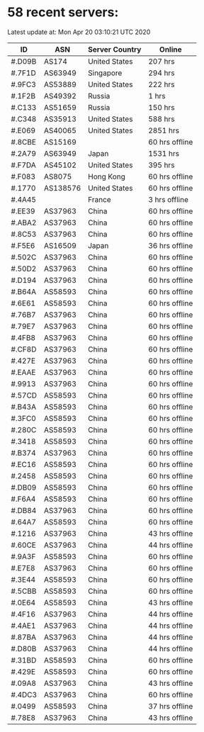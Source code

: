 # 58 recent servers:

Latest update at: Mon Apr 20 03:10:21 UTC 2020

| ID | ASN | Server Country | Online |
| -- | --- | -------------- | ------ |
| #.D09B | AS174 | United States | 207 hrs |
| #.7F1D | AS63949 | Singapore | 294 hrs |
| #.9FC3 | AS53889 | United States | 222 hrs |
| #.1F2B | AS49392 | Russia | 1 hrs |
| #.C133 | AS51659 | Russia | 150 hrs |
| #.C348 | AS35913 | United States | 588 hrs |
| #.E069 | AS40065 | United States | 2851 hrs |
| #.8CBE | AS15169 |  | 60 hrs offline |
| #.2A79 | AS63949 | Japan | 1531 hrs |
| #.F7DA | AS45102 | United States | 395 hrs |
| #.F083 | AS8075 | Hong Kong | 60 hrs offline |
| #.1770 | AS138576 | United States | 60 hrs offline |
| #.4A45 |  | France | 3 hrs offline |
| #.EE39 | AS37963 | China | 60 hrs offline |
| #.ABA2 | AS37963 | China | 60 hrs offline |
| #.8C53 | AS37963 | China | 60 hrs offline |
| #.F5E6 | AS16509 | Japan | 36 hrs offline |
| #.502C | AS37963 | China | 60 hrs offline |
| #.50D2 | AS37963 | China | 60 hrs offline |
| #.D194 | AS37963 | China | 60 hrs offline |
| #.B64A | AS58593 | China | 60 hrs offline |
| #.6E61 | AS58593 | China | 60 hrs offline |
| #.76B7 | AS37963 | China | 60 hrs offline |
| #.79E7 | AS37963 | China | 60 hrs offline |
| #.4FB8 | AS37963 | China | 60 hrs offline |
| #.CF8D | AS37963 | China | 60 hrs offline |
| #.427E | AS37963 | China | 60 hrs offline |
| #.EAAE | AS37963 | China | 60 hrs offline |
| #.9913 | AS37963 | China | 60 hrs offline |
| #.57CD | AS58593 | China | 60 hrs offline |
| #.B43A | AS58593 | China | 60 hrs offline |
| #.3FC0 | AS58593 | China | 60 hrs offline |
| #.280C | AS58593 | China | 60 hrs offline |
| #.3418 | AS58593 | China | 60 hrs offline |
| #.B374 | AS37963 | China | 60 hrs offline |
| #.EC16 | AS58593 | China | 60 hrs offline |
| #.2458 | AS58593 | China | 60 hrs offline |
| #.DB09 | AS58593 | China | 60 hrs offline |
| #.F6A4 | AS58593 | China | 60 hrs offline |
| #.DB84 | AS37963 | China | 60 hrs offline |
| #.64A7 | AS58593 | China | 60 hrs offline |
| #.1216 | AS37963 | China | 43 hrs offline |
| #.60CE | AS37963 | China | 44 hrs offline |
| #.9A3F | AS58593 | China | 60 hrs offline |
| #.E7E8 | AS37963 | China | 60 hrs offline |
| #.3E44 | AS58593 | China | 60 hrs offline |
| #.5CBB | AS58593 | China | 60 hrs offline |
| #.0E64 | AS58593 | China | 43 hrs offline |
| #.4F16 | AS37963 | China | 44 hrs offline |
| #.4AE1 | AS37963 | China | 44 hrs offline |
| #.87BA | AS37963 | China | 44 hrs offline |
| #.D80B | AS37963 | China | 44 hrs offline |
| #.31BD | AS58593 | China | 60 hrs offline |
| #.429E | AS58593 | China | 60 hrs offline |
| #.09A8 | AS37963 | China | 43 hrs offline |
| #.4DC3 | AS37963 | China | 60 hrs offline |
| #.0499 | AS58593 | China | 37 hrs offline |
| #.78E8 | AS37963 | China | 43 hrs offline |

